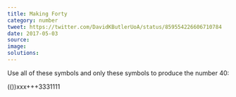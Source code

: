 ```yaml
---
title: Making Forty
category: number
tweet: https://twitter.com/DavidKButlerUoA/status/859554226606710784
date: 2017-05-03
source: 
image: 
solutions: 
---
```

Use all of these symbols and only these symbols to produce the number 40:

(())xxx+++3331111